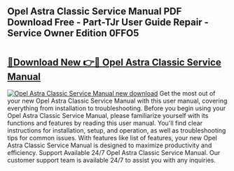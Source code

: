 ## Opel Astra Classic Service Manual PDF Download Free - Part-TJr User Guide Repair - Service Owner Edition 0FFO5

# <h2><a href="http://bc80312.oget.top/?id=Opel+Astra+Classic+Service+Manual">🔗Download New 👉🔴 Opel Astra Classic Service Manual</a></h2>

[![Opel Astra Classic Service Manual new download](https://i.imgur.com/5g1atiW.png)](http://bc80312.oget.top/?id=Opel+Astra+Classic+Service+Manual)
Get the most out of your new Opel Astra Classic Service Manual with this user manual, covering everything from installation to troubleshooting. Before you begin using your Opel Astra Classic Service Manual, please familiarize yourself with its functions and features by reading this user manual. You'll find clear instructions for installation, setup, and operation, as well as troubleshooting tips for common issues. With features like list of features, your new Opel Astra Classic Service Manual is designed to maximize productivity and efficiency. Support Available 24/7 Opel Astra Classic Service Manual. Our customer support team is available 24/7 to assist you with any inquiries.

